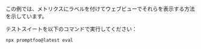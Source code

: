 この例では、メトリクスにラベルを付けてウェブビューでそれらを表示する方法を示しています。

テストスイートを以下のコマンドで実行してください：

```
npx promptfoo@latest eval
```

